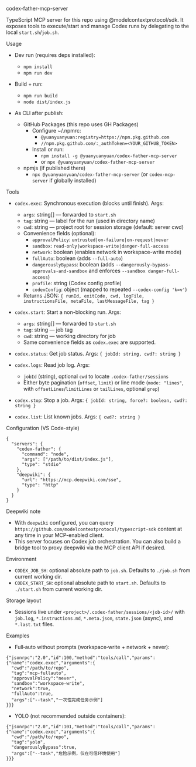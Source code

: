 codex-father-mcp-server

TypeScript MCP server for this repo using @modelcontextprotocol/sdk. It exposes tools to execute/start and manage Codex runs by delegating to the local `start.sh`/`job.sh`.

Usage
- Dev run (requires deps installed):
  - `npm install`
  - `npm run dev`

- Build + run:
  - `npm run build`
  - `node dist/index.js`

- As CLI after publish:
  - GitHub Packages (this repo uses GH Packages)
    - Configure ~/.npmrc:
      - `@yuanyuanyuan:registry=https://npm.pkg.github.com`
      - `//npm.pkg.github.com/:_authToken=<YOUR_GITHUB_TOKEN>`
    - Install or run:
      - `npm install -g @yuanyuanyuan/codex-father-mcp-server`
      - or `npx @yuanyuanyuan/codex-father-mcp-server`
  - npmjs (if published there)
    - `npx @yuanyuanyuan/codex-father-mcp-server` (or `codex-mcp-server` if globally installed)

Tools
- `codex.exec`: Synchronous execution (blocks until finish). Args:
  - `args`: string[] — forwarded to `start.sh`
  - `tag`: string — label for the run (used in directory name)
  - `cwd`: string — project root for session storage (default: server cwd)
  - Convenience fields (optional):
    - `approvalPolicy`: `untrusted|on-failure|on-request|never`
    - `sandbox`: `read-only|workspace-write|danger-full-access`
    - `network`: boolean (enables network in workspace-write mode)
    - `fullAuto`: boolean (adds `--full-auto`)
    - `dangerouslyBypass`: boolean (adds `--dangerously-bypass-approvals-and-sandbox` and enforces `--sandbox danger-full-access`)
    - `profile`: string (Codex config profile)
    - `codexConfig`: object (mapped to repeated `--codex-config 'k=v'`)
  - Returns JSON: `{ runId, exitCode, cwd, logFile, instructionsFile, metaFile, lastMessageFile, tag }`

- `codex.start`: Start a non-blocking run. Args:
  - `args`: string[] — forwarded to `start.sh`
  - `tag`: string — job tag
  - `cwd`: string — working directory for job
  - Same convenience fields as `codex.exec` are supported.

- `codex.status`: Get job status. Args: `{ jobId: string, cwd?: string }`
- `codex.logs`: Read job log. Args:
  - `jobId` (string), optional `cwd` to locate `.codex-father/sessions`
  - Either byte pagination (`offset`, `limit`) or line mode (`mode: "lines"`, with `offsetLines`/`limitLines` or `tailLines`, optional `grep`)
- `codex.stop`: Stop a job. Args: `{ jobId: string, force?: boolean, cwd?: string }`
- `codex.list`: List known jobs. Args: `{ cwd?: string }`

Configuration (VS Code-style)
```
{
  "servers": {
    "codex-father": {
      "command": "node",
      "args": ["/path/to/dist/index.js"],
      "type": "stdio"
    },
    "deepwiki": {
      "url": "https://mcp.deepwiki.com/sse",
      "type": "http"
    }
  }
}
```

Deepwiki note
- With `deepwiki` configured, you can query `https://github.com/modelcontextprotocol/typescript-sdk` content at any time in your MCP-enabled client.
- This server focuses on Codex job orchestration. You can also build a bridge tool to proxy deepwiki via the MCP client API if desired.

Environment
- `CODEX_JOB_SH`: optional absolute path to `job.sh`. Defaults to `./job.sh` from current working dir.
- `CODEX_START_SH`: optional absolute path to `start.sh`. Defaults to `./start.sh` from current working dir.

Storage layout
- Sessions live under `<project>/.codex-father/sessions/<job-id>/` with `job.log`, `*.instructions.md`, `*.meta.json`, `state.json` (async), and `*.last.txt` files.

Examples
- Full‑auto without prompts (workspace‑write + network + never):
```
{"jsonrpc":"2.0","id":100,"method":"tools/call","params":{"name":"codex.exec","arguments":{
  "cwd":"/path/to/repo",
  "tag":"mcp-fullauto",
  "approvalPolicy":"never",
  "sandbox":"workspace-write",
  "network":true,
  "fullAuto":true,
  "args":["--task","一次性完成任务示例"]
}}}
```

- YOLO (not recommended outside containers):
```
{"jsonrpc":"2.0","id":101,"method":"tools/call","params":{"name":"codex.exec","arguments":{
  "cwd":"/path/to/repo",
  "tag":"yolo",
  "dangerouslyBypass":true,
  "args":["--task","危险示例，仅在可信环境使用"]
}}}
```
